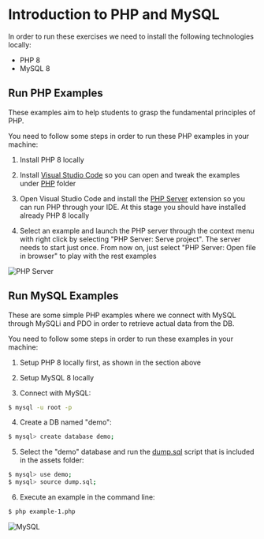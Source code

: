 # Introduction to PHP and MySQL

In order to run these exercises we need to install the following technologies locally:

- PHP 8
- MySQL 8

## Run PHP Examples

These examples aim to help students to grasp the fundamental principles of PHP.

You need to follow some steps in order to run these PHP examples in your machine:

1. Install PHP 8 locally

2. Install [Visual Studio Code](https://code.visualstudio.com/) so you can open and tweak the examples under [PHP](./PHP) folder

3. Open Visual Studio Code and install the [PHP Server](https://github.com/brapifra/vscode-phpserver) extension so you can run PHP through your IDE. At this stage you should have installed already PHP 8 locally

4. Select an example and launch the PHP server through the context menu with right click by selecting "PHP Server: Serve project". The server needs to start just once. From now on, just select "PHP Server: Open file in browser" to play with the rest examples

![PHP Server](./assets/php-server.png)

## Run MySQL Examples

These are some simple PHP examples where we connect with MySQL through MySQLi and PDO in order to retrieve actual data from the DB.

You need to follow some steps in order to run these examples in your machine:

1. Setup PHP 8 locally first, as shown in the section above

2. Setup MySQL 8 locally

3. Connect with MySQL:

```bash
$ mysql -u root -p
```

4. Create a DB named "demo":

```bash
$ mysql> create database demo;
```

5. Select the "demo" database and run the [dump.sql](./assets/dump.sql) script that is included in the assets folder:

```bash
$ mysql> use demo;
$ mysql> source dump.sql;
```

6. Execute an example in the command line:

```bash
$ php example-1.php
```

![MySQL](./assets/mysql.png)
